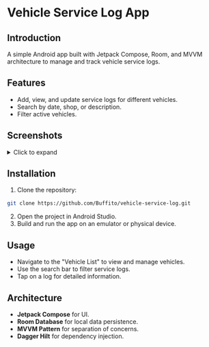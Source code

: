 # Vehicle Service Log App

## Introduction
A simple Android app built with Jetpack Compose, Room, and MVVM architecture to manage and track vehicle service logs.

## Features
- Add, view, and update service logs for different vehicles.
- Search by date, shop, or description.
- Filter active vehicles.

## Screenshots
<details>
  <summary>Click to expand</summary>

### Home Screen
<img src="screenshots/home.png" alt="Home Screen" width="150">

### Add/Edit Vehicle Screen
<img src="screenshots/add_vehicle.png" alt="Add/Edit Vehicle Screen" width="150">

### Vehicle Info Screen
<img src="screenshots/vehicle_info.png" alt="Vehicle Info Screen" width="150">

### Vehicle Logs Screen
<img src="screenshots/vehicle_logs.png" alt="Vehicle Logs Screen" width="150">

### Add/Edit Vehicle Log Screen
<img src="screenshots/add_log.png" alt="Add/Edit Vehicle Log Screen" width="150">

### Log Info Screen
<img src="screenshots/log_info.png" alt="Log Info Screen" width="150">

</details>

## Installation
1. Clone the repository:
```bash
git clone https://github.com/Buffito/vehicle-service-log.git
```
2. Open the project in Android Studio.
3. Build and run the app on an emulator or physical device.

## Usage
- Navigate to the "Vehicle List" to view and manage vehicles.
- Use the search bar to filter service logs.
- Tap on a log for detailed information.

## Architecture
- **Jetpack Compose** for UI.
- **Room Database** for local data persistence.
- **MVVM Pattern** for separation of concerns.
- **Dagger Hilt** for dependency injection.

